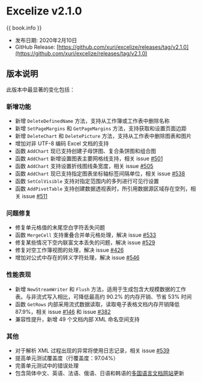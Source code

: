 # Excelize v2.1.0

{{ book.info }}

* 发布日期: 2020年2月10日
* GitHub Release: [https://github.com/xuri/excelize/releases/tag/v2.1.0](https://github.com/xuri/excelize/releases/tag/v2.1.0)

## 版本说明

此版本中最显著的变化包括：

### 新增功能

* 新增 `DeleteDefinedName` 方法，支持从工作簿或工作表中删除名称
* 新增 `SetPageMargins` 和 `GetPageMargins` 方法，支持获取和设置页面边距
* 新增 `DeleteChart` 和 `DeletePicture` 方法，支持从工作表中删除图表和图片
* 增加对非 UTF-8 编码 Excel 文档的支持
* 函数 `AddChart` 现已支持创建子母饼图、复合条饼图和组合图
* 函数 `AddChart` 新增设置图表主要网格线支持，相关 issue [#501](https://github.com/xuri/excelize/issues/501)
* 函数 `AddChart` 支持设置折线图线条宽度，相关 issue [#505](https://github.com/xuri/excelize/issues/505)
* 函数 `AddChart` 现已支持指定图表坐标轴标签间隔单位，相关 issue [#538](https://github.com/xuri/excelize/issues/538)
* 函数 `SetColVisible` 支持对指定范围内的多列进行可见行设置
* 函数 `AddPivotTable` 支持创建数据透视表时，所引用数据源区域存在空列，相关 issue [#511](https://github.com/xuri/excelize/issues/511)

### 问题修复

* 修复单元格值的末尾空白字符丢失问题
* 函数 `MergeCell` 支持重叠合并单元格处理，解决 issue [#533](https://github.com/xuri/excelize/issues/533)
* 修复某些情况下空内联富文本丢失的问题，解决 issue [#529](https://github.com/xuri/excelize/issues/529)
* 修复对空工作簿视图的处理，解决 issue [#426](https://github.com/xuri/excelize/issues/426)
* 增加对公式中存在的转义字符处理，解决 issue [#546](https://github.com/xuri/excelize/issues/546)

### 性能表现

* 新增 `NewStreamWriter` 和 `Flush` 方法，适用于生成包含大规模数据的工作表。与非流式写入相比，可降低最高约 90.2% 的内存开销、节省 53% 时间
* 函数 `GetRows` 内部采用流式数据读取，读取电子表格文档内存开销降低 87.9%，相关 issue [#146](https://github.com/xuri/excelize/issues/146) 和 issue [#382](https://github.com/xuri/excelize/issues/382)
* 兼容性提升，新增 49 个文档内部 XML 命名空间支持

### 其他

* 对于解析 XML 过程出现的异常将使用日志记录，相关 issue [#539](https://github.com/xuri/excelize/issues/539)
* 提高单元测试覆盖度（行覆盖度：97.04%）
* 完善单元测试中的错误处理
* 包含简体中文、英语、法语、俄语、日语和韩语的[多国语言文档网站](https://xuri.me/excelize)更新
